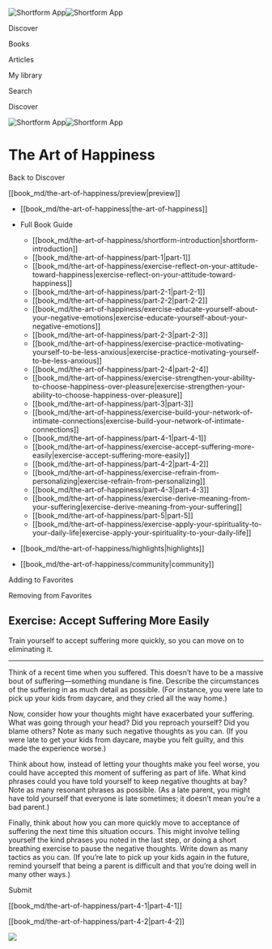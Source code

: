 ![Shortform App](/img/logo.36a2399e.svg)![Shortform App](/img/logo-dark.70c1b072.svg)

Discover

Books

Articles

My library

Search

Discover

![Shortform App](/img/logo.36a2399e.svg)![Shortform App](/img/logo-dark.70c1b072.svg)

# The Art of Happiness

Back to Discover

[[book_md/the-art-of-happiness/preview|preview]]

  * [[book_md/the-art-of-happiness|the-art-of-happiness]]
  * Full Book Guide

    * [[book_md/the-art-of-happiness/shortform-introduction|shortform-introduction]]
    * [[book_md/the-art-of-happiness/part-1|part-1]]
    * [[book_md/the-art-of-happiness/exercise-reflect-on-your-attitude-toward-happiness|exercise-reflect-on-your-attitude-toward-happiness]]
    * [[book_md/the-art-of-happiness/part-2-1|part-2-1]]
    * [[book_md/the-art-of-happiness/part-2-2|part-2-2]]
    * [[book_md/the-art-of-happiness/exercise-educate-yourself-about-your-negative-emotions|exercise-educate-yourself-about-your-negative-emotions]]
    * [[book_md/the-art-of-happiness/part-2-3|part-2-3]]
    * [[book_md/the-art-of-happiness/exercise-practice-motivating-yourself-to-be-less-anxious|exercise-practice-motivating-yourself-to-be-less-anxious]]
    * [[book_md/the-art-of-happiness/part-2-4|part-2-4]]
    * [[book_md/the-art-of-happiness/exercise-strengthen-your-ability-to-choose-happiness-over-pleasure|exercise-strengthen-your-ability-to-choose-happiness-over-pleasure]]
    * [[book_md/the-art-of-happiness/part-3|part-3]]
    * [[book_md/the-art-of-happiness/exercise-build-your-network-of-intimate-connections|exercise-build-your-network-of-intimate-connections]]
    * [[book_md/the-art-of-happiness/part-4-1|part-4-1]]
    * [[book_md/the-art-of-happiness/exercise-accept-suffering-more-easily|exercise-accept-suffering-more-easily]]
    * [[book_md/the-art-of-happiness/part-4-2|part-4-2]]
    * [[book_md/the-art-of-happiness/exercise-refrain-from-personalizing|exercise-refrain-from-personalizing]]
    * [[book_md/the-art-of-happiness/part-4-3|part-4-3]]
    * [[book_md/the-art-of-happiness/exercise-derive-meaning-from-your-suffering|exercise-derive-meaning-from-your-suffering]]
    * [[book_md/the-art-of-happiness/part-5|part-5]]
    * [[book_md/the-art-of-happiness/exercise-apply-your-spirituality-to-your-daily-life|exercise-apply-your-spirituality-to-your-daily-life]]
  * [[book_md/the-art-of-happiness/highlights|highlights]]
  * [[book_md/the-art-of-happiness/community|community]]



Adding to Favorites 

Removing from Favorites 

## Exercise: Accept Suffering More Easily

Train yourself to accept suffering more quickly, so you can move on to eliminating it.

* * *

Think of a recent time when you suffered. This doesn’t have to be a massive bout of suffering—something mundane is fine. Describe the circumstances of the suffering in as much detail as possible. (For instance, you were late to pick up your kids from daycare, and they cried all the way home.)

Now, consider how your thoughts might have exacerbated your suffering. What was going through your head? Did you reproach yourself? Did you blame others? Note as many such negative thoughts as you can. (If you were late to get your kids from daycare, maybe you felt guilty, and this made the experience worse.)

Think about how, instead of letting your thoughts make you feel worse, you could have accepted this moment of suffering as part of life. What kind phrases could you have told yourself to keep negative thoughts at bay? Note as many resonant phrases as possible. (As a late parent, you might have told yourself that everyone is late sometimes; it doesn’t mean you’re a bad parent.)

Finally, think about how you can more quickly move to acceptance of suffering the next time this situation occurs. This might involve telling yourself the kind phrases you noted in the last step, or doing a short breathing exercise to pause the negative thoughts. Write down as many tactics as you can. (If you’re late to pick up your kids again in the future, remind yourself that being a parent is difficult and that you’re doing well in many other ways.)

Submit 

[[book_md/the-art-of-happiness/part-4-1|part-4-1]]

[[book_md/the-art-of-happiness/part-4-2|part-4-2]]

![](https://bat.bing.com/action/0?ti=56018282&Ver=2&mid=97930256-2929-4a4e-b15e-ed0495f7b94b&sid=1711133063fa11eebdec89a8b8ae3bbc&vid=171147a063fa11eea7440fcfeb230d96&vids=0&msclkid=N&pi=0&lg=en-US&sw=800&sh=600&sc=24&nwd=1&tl=Shortform%20%7C%20Book&p=https%3A%2F%2Fwww.shortform.com%2Fapp%2Fbook%2Fthe-art-of-happiness%2Fexercise-accept-suffering-more-easily&r=&lt=317&evt=pageLoad&sv=1&rn=699869)

